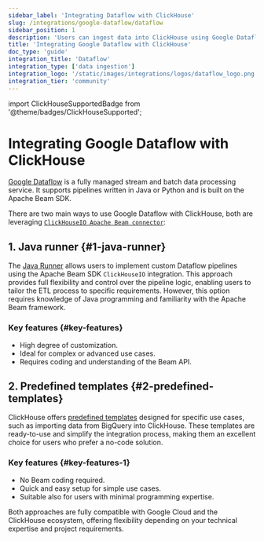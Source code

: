 ```yaml
---
sidebar_label: 'Integrating Dataflow with ClickHouse'
slug: /integrations/google-dataflow/dataflow
sidebar_position: 1
description: 'Users can ingest data into ClickHouse using Google Dataflow'
title: 'Integrating Google Dataflow with ClickHouse'
doc_type: 'guide'
integration_title: 'Dataflow'
integration_type: ['data ingestion']
integration_logo: '/static/images/integrations/logos/dataflow_logo.png'
integration_tier: 'community'
---
```


import ClickHouseSupportedBadge from '@theme/badges/ClickHouseSupported';

# Integrating Google Dataflow with ClickHouse

<ClickHouseSupportedBadge/>

[Google Dataflow](https://cloud.google.com/dataflow) is a fully managed stream and batch data processing service. It supports pipelines written in Java or Python and is built on the Apache Beam SDK.

There are two main ways to use Google Dataflow with ClickHouse, both are leveraging [`ClickHouseIO Apache Beam connector`](/integrations/apache-beam):

## 1. Java runner {#1-java-runner}
The [Java Runner](./java-runner) allows users to implement custom Dataflow pipelines using the Apache Beam SDK `ClickHouseIO` integration. This approach provides full flexibility and control over the pipeline logic, enabling users to tailor the ETL process to specific requirements.
However, this option requires knowledge of Java programming and familiarity with the Apache Beam framework.

### Key features {#key-features}
- High degree of customization.
- Ideal for complex or advanced use cases.
- Requires coding and understanding of the Beam API.

## 2. Predefined templates {#2-predefined-templates}
ClickHouse offers [predefined templates](./templates) designed for specific use cases, such as importing data from BigQuery into ClickHouse. These templates are ready-to-use and simplify the integration process, making them an excellent choice for users who prefer a no-code solution.

### Key features {#key-features-1}
- No Beam coding required.
- Quick and easy setup for simple use cases.
- Suitable also for users with minimal programming expertise.

Both approaches are fully compatible with Google Cloud and the ClickHouse ecosystem, offering flexibility depending on your technical expertise and project requirements.
